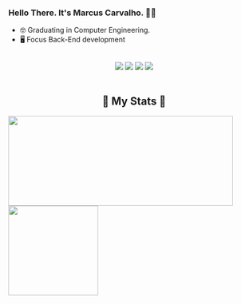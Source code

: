 ### Hello There. It's Marcus Carvalho. 👋🥰

- 🤓 Graduating in Computer Engineering.
- 🖥️ Focus Back-End development

<br>

<div align="center">
  <a href="https://www.instagram.com/marcuscf10/" target="_blank"><img src="https://img.shields.io/badge/Instagram-E4405F?style=for-the-badge&logo=instagram&logoColor=white"></a>
  <a href="https://www.facebook.com/MarcusCF10/" target="_blank"><img src="https://img.shields.io/badge/Facebook-1877F2?style=for-the-badge&logo=facebook&logoColor=white"></a>
  <a href="https://www.linkedin.com/in/marcusvcferreira/" target="_blank"><img src="https://img.shields.io/badge/LinkedIn-0077B5?style=for-the-badge&logo=linkedin&logoColor=white"></a>
  <a href="mailto:marcusferreiracarvalho@gmail.com" target="_blank"><img src="https://img.shields.io/badge/Gmail-D14836?style=for-the-badge&logo=gmail&logoColor=white"></a>

</div>  
  
<br>

<div align="center" style="display:inline">
  <h2>🌟 My Stats 🌟</h2>
  <a href="https://github.com/MarcusCarvalho21"></a>
  <img height="180em" width="450px" src="https://github-readme-stats.vercel.app/api?username=MarcusCarvalho21&show_icons=true&theme=tokyonight")/>
  <img height="180em" src="https://github-readme-stats.vercel.app/api/top-langs/?username=MarcusCarvalho21&layout=compact&langs_count=7&theme=tokyonight"/>
</div>

